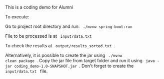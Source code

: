 This is a coding demo for Alumni

To execute:

Go to project root directory and run: 
<code> ./mvnw spring-boot:run </code>

File to be processed is at <code> input/data.txt </code>

To check the results at  <code> output/results_sorted.txt </code>.

Alternatively, it is possible to create the jar using <code> ./mvnw clean package </code>.
Copy the jar file from target folder and run it using <code> java -jar coding_demo-1.0-SNAPSHOT.jar </code>. Don't forget to create the <code> input/data.txt </code> file. 
